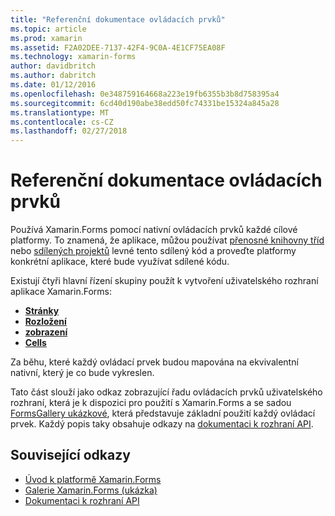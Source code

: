 ```yaml
---
title: "Referenční dokumentace ovládacích prvků"
ms.topic: article
ms.prod: xamarin
ms.assetid: F2A02DEE-7137-42F4-9C0A-4E1CF75EA08F
ms.technology: xamarin-forms
author: davidbritch
ms.author: dabritch
ms.date: 01/12/2016
ms.openlocfilehash: 0e348759164668a223e19fb6355b3b8d758395a4
ms.sourcegitcommit: 6cd40d190abe38edd50fc74331be15324a845a28
ms.translationtype: MT
ms.contentlocale: cs-CZ
ms.lasthandoff: 02/27/2018
---
```

# <a name="controls-reference"></a>Referenční dokumentace ovládacích prvků

Používá Xamarin.Forms pomocí nativní ovládacích prvků každé cílové platformy.
To znamená, že aplikace, můžou používat [přenosné knihovny tříd](~/cross-platform/app-fundamentals/pcl.md) nebo [sdílených projektů](~/cross-platform/app-fundamentals/shared-projects.md) levné tento sdílený kód a proveďte platformy konkrétní aplikace, které bude využívat sdílené kódu.

Existují čtyři hlavní řízení skupiny použít k vytvoření uživatelského rozhraní aplikace Xamarin.Forms:

- [**Stránky**](pages.md)
- [**Rozložení**](layouts.md)
- [**zobrazení**](views.md)
- [**Cells**](cells.md)

Za běhu, které každý ovládací prvek budou mapována na ekvivalentní nativní, který je co bude vykreslen.

Tato část slouží jako odkaz zobrazující řadu ovládacích prvků uživatelského rozhraní, která je k dispozici pro použití s Xamarin.Forms a se sadou [FormsGallery ukázkové](https://developer.xamarin.com/samples/FormsGallery/), která představuje základní použití každý ovládací prvek.
Každý popis taky obsahuje odkazy na [dokumentaci k rozhraní API](https://developer.xamarin.com/api/namespace/Xamarin.Forms/).



## <a name="related-links"></a>Související odkazy

- [Úvod k platformě Xamarin.Forms](~/xamarin-forms/get-started/introduction-to-xamarin-forms.md)
- [Galerie Xamarin.Forms (ukázka)](https://developer.xamarin.com/samples/FormsGallery/)
- [Dokumentaci k rozhraní API](https://developer.xamarin.com/api/namespace/Xamarin.Forms/)
